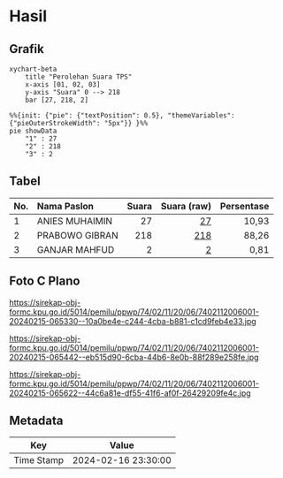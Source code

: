 # Hasil

## Grafik

```mermaid
xychart-beta
    title "Perolehan Suara TPS"
    x-axis [01, 02, 03]
    y-axis "Suara" 0 --> 218
    bar [27, 218, 2]
```

```mermaid
%%{init: {"pie": {"textPosition": 0.5}, "themeVariables": {"pieOuterStrokeWidth": "5px"}} }%%
pie showData
    "1" : 27
    "2" : 218
    "3" : 2
```

## Tabel

| No. | Nama Paslon    | Suara | Suara (raw) | Persentase |
|:--- |:-------------- | -----:| -----------:| ----------:|
| 1   | ANIES MUHAIMIN | 27    | [27][p-1]   | 10,93      |
| 2   | PRABOWO GIBRAN | 218   | [218][p-2]  | 88,26      |
| 3   | GANJAR MAHFUD  | 2     | [2][p-3]    | 0,81       |


[p-1]: https://github.com/gigit-pemilu/pemilu-2024-74-sulawesi-tenggara/blob/main/pilpres/hitung-suara/sub/74-sulawesi-tenggara/sub/02-konawe/sub/11-soropia/sub/2006-sorue-jaya/sub/001-tps/sub/paslon-1.txt
[p-2]: https://github.com/gigit-pemilu/pemilu-2024-74-sulawesi-tenggara/blob/main/pilpres/hitung-suara/sub/74-sulawesi-tenggara/sub/02-konawe/sub/11-soropia/sub/2006-sorue-jaya/sub/001-tps/sub/paslon-2.txt
[p-3]: https://github.com/gigit-pemilu/pemilu-2024-74-sulawesi-tenggara/blob/main/pilpres/hitung-suara/sub/74-sulawesi-tenggara/sub/02-konawe/sub/11-soropia/sub/2006-sorue-jaya/sub/001-tps/sub/paslon-3.txt

## Foto C Plano

https://sirekap-obj-formc.kpu.go.id/5014/pemilu/ppwp/74/02/11/20/06/7402112006001-20240215-065330--10a0be4e-c244-4cba-b881-c1cd9feb4e33.jpg

https://sirekap-obj-formc.kpu.go.id/5014/pemilu/ppwp/74/02/11/20/06/7402112006001-20240215-065442--eb515d90-6cba-44b6-8e0b-88f289e258fe.jpg

https://sirekap-obj-formc.kpu.go.id/5014/pemilu/ppwp/74/02/11/20/06/7402112006001-20240215-065622--44c6a81e-df55-41f6-af0f-26429209fe4c.jpg


## Metadata

| Key        | Value               |
| ---------- | ------------------- |
| Time Stamp | 2024-02-16 23:30:00 |




